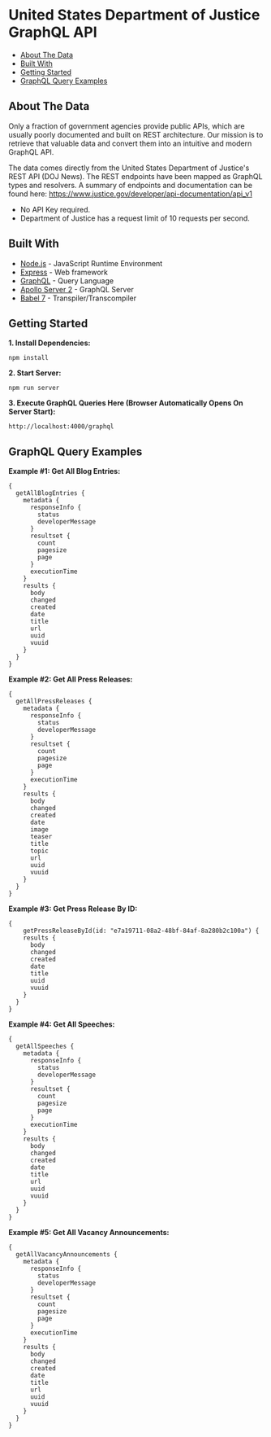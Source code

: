 # United States Department of Justice GraphQL API

*  [About The Data](#about-the-data)
*  [Built With](#built-with)
*  [Getting Started](#getting-started)
*  [GraphQL Query Examples](#graphql-query-examples)

## About The Data
Only a fraction of government agencies provide public APIs, which are usually poorly documented and built on REST architecture. Our mission is to retrieve that valuable data and convert them into an intuitive and modern GraphQL API.

The data comes directly from the United States Department of Justice's REST API (DOJ News). The REST endpoints have been mapped as GraphQL types and resolvers. A summary of endpoints and documentation can be found here: https://www.justice.gov/developer/api-documentation/api_v1

- No API Key required.
- Department of Justice has a request limit of 10 requests per second.

## Built With
* [Node.js](https://nodejs.org/en) - JavaScript Runtime Environment
* [Express](https://expressjs.com) - Web framework
* [GraphQL](https://graphql.org) - Query Language
* [Apollo Server 2](https://www.apollographql.com/docs/apollo-server) - GraphQL Server
* [Babel 7](https://babeljs.io) - Transpiler/Transcompiler

## Getting Started
**1. Install Dependencies:**
```
npm install
```

**2. Start Server:**
```
npm run server
```

**3. Execute GraphQL Queries Here (Browser Automatically Opens On Server Start):**
```
http://localhost:4000/graphql
```

## GraphQL Query Examples
**Example #1: Get All Blog Entries:**
```
{
  getAllBlogEntries {
    metadata {
      responseInfo {
        status
        developerMessage
      }
      resultset {
        count
        pagesize
        page
      }
      executionTime
    }
    results {
      body
      changed
      created
      date
      title
      url
      uuid
      vuuid
    }
  }
}
```

**Example #2: Get All Press Releases:**
```
{
  getAllPressReleases {
    metadata {
      responseInfo {
        status
        developerMessage
      }
      resultset {
        count
        pagesize
        page
      }
      executionTime
    }
    results {
      body
      changed
      created
      date
      image
      teaser
      title
      topic
      url
      uuid
      vuuid
    }
  }
}
```


**Example #3: Get Press Release By ID:**
```
{
	getPressReleaseById(id: "e7a19711-08a2-48bf-84af-8a280b2c100a") {
    results {
      body
      changed
      created
      date
      title
      uuid
      vuuid
    }
  }
}
```

**Example #4: Get All Speeches:**
```
{
  getAllSpeeches {
    metadata {
      responseInfo {
        status
        developerMessage
      }
      resultset {
        count
        pagesize
        page
      }
      executionTime
    }
    results {
      body
      changed
      created
      date
      title
      url
      uuid
      vuuid
    }
  }
}
```

**Example #5: Get All Vacancy Announcements:**
```
{
  getAllVacancyAnnouncements {
    metadata {
      responseInfo {
        status
        developerMessage
      }
      resultset {
        count
        pagesize
        page
      }
      executionTime
    }
    results {
      body
      changed
      created
      date
      title
      url
      uuid
      vuuid
    }
  }
}
```